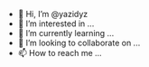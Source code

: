 - 👋 Hi, I’m @yazidyz
- 👀 I’m interested in ...
- 🌱 I’m currently learning ...
- 💞️ I’m looking to collaborate on ...
- 📫 How to reach me ...

<!---
yazidyz/yazidyz is a ✨ special ✨ repository because its `README.md` (this file) appears on your GitHub profile.
You can click the Preview link to take a look at your changes.
--->
